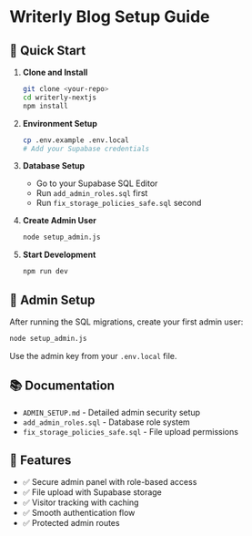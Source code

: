# Writerly Blog Setup Guide

## 🚀 Quick Start

1. **Clone and Install**
   ```bash
   git clone <your-repo>
   cd writerly-nextjs
   npm install
   ```

2. **Environment Setup**
   ```bash
   cp .env.example .env.local
   # Add your Supabase credentials
   ```

3. **Database Setup**
   - Go to your Supabase SQL Editor
   - Run `add_admin_roles.sql` first
   - Run `fix_storage_policies_safe.sql` second

4. **Create Admin User**
   ```bash
   node setup_admin.js
   ```

5. **Start Development**
   ```bash
   npm run dev
   ```

## 🔐 Admin Setup

After running the SQL migrations, create your first admin user:

```bash
node setup_admin.js
```

Use the admin key from your `.env.local` file.

## 📚 Documentation

- `ADMIN_SETUP.md` - Detailed admin security setup
- `add_admin_roles.sql` - Database role system
- `fix_storage_policies_safe.sql` - File upload permissions

## 🎯 Features

- ✅ Secure admin panel with role-based access
- ✅ File upload with Supabase storage
- ✅ Visitor tracking with caching
- ✅ Smooth authentication flow
- ✅ Protected admin routes
